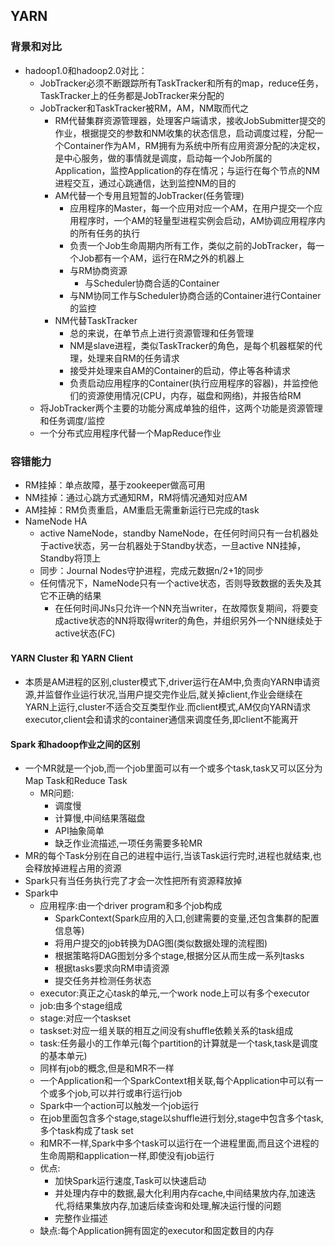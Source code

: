 ## YARN

### 背景和对比

- hadoop1.0和hadoop2.0对比：
  - JobTracker必须不断跟踪所有TaskTracker和所有的map，reduce任务，TaskTracker上的任务都是JobTracker来分配的
  - JobTracker和TaskTracker被RM，AM，NM取而代之
    - RM代替集群资源管理器，处理客户端请求，接收JobSubmitter提交的作业，根据提交的参数和NM收集的状态信息，启动调度过程，分配一个Container作为AＭ，RM拥有为系统中所有应用资源分配的决定权，是中心服务，做的事情就是调度，启动每一个Job所属的Application，监控Application的存在情况；与运行在每个节点的NM进程交互，通过心跳通信，达到监控NM的目的
    - AM代替一个专用且短暂的JobTracker(任务管理)
      - 应用程序的Master，每一个应用对应一个AM，在用户提交一个应用程序时，一个AM的轻量型进程实例会启动，AM协调应用程序内的所有任务的执行
      - 负责一个Job生命周期内所有工作，类似之前的JobTracker，每一个Job都有一个AM，运行在RM之外的机器上
      - 与RM协商资源
        - 与Scheduler协商合适的Container
      - 与NM协同工作与Scheduler协商合适的Container进行Container的监控
    - NM代替TaskTracker
      - 总的来说，在单节点上进行资源管理和任务管理
      - NM是slave进程，类似TaskTracker的角色，是每个机器框架的代理，处理来自RM的任务请求
      - 接受并处理来自AM的Container的启动，停止等各种请求
      - 负责启动应用程序的Container(执行应用程序的容器)，并监控他们的资源使用情况(CPU，内存，磁盘和网络)，并报告给RM
  - 将JobTracker两个主要的功能分离成单独的组件，这两个功能是资源管理和任务调度/监控
  - 一个分布式应用程序代替一个MapReduce作业

### 容错能力

- RM挂掉：单点故障，基于zookeeper做高可用
- NM挂掉：通过心跳方式通知RM，RM将情况通知对应AM
- AM挂掉：RM负责重启，AM重启无需重新运行已完成的task
- NameNode HA
  - active NameNode，standby NameNode，在任何时间只有一台机器处于active状态，另一台机器处于Standby状态，一旦active NN挂掉，Standby将顶上
  - 同步：Journal Nodes守护进程，完成元数据n/2+1的同步
  - 任何情况下，NameNode只有一个active状态，否则导致数据的丢失及其它不正确的结果
    - 在任何时间JNs只允许一个NN充当writer，在故障恢复期间，将要变成active状态的NN将取得writer的角色，并组织另外一个NN继续处于active状态(FC)

#### YARN Cluster 和 YARN Client

- 本质是AM进程的区别,cluster模式下,driver运行在AM中,负责向YARN申请资源,并监督作业运行状况,当用户提交完作业后,就关掉client,作业会继续在YARN上运行,cluster不适合交互类型作业.而client模式,AM仅向YARN请求executor,client会和请求的container通信来调度任务,即client不能离开

#### Spark 和hadoop作业之间的区别

- 一个MR就是一个job,而一个job里面可以有一个或多个task,task又可以区分为Map Task和Reduce Task
  - MR问题:
    - 调度慢
    - 计算慢,中间结果落磁盘
    - API抽象简单
    - 缺乏作业流描述,一项任务需要多轮MR
- MR的每个Task分别在自己的进程中运行,当该Task运行完时,进程也就结束,也会释放掉进程占用的资源
- Spark只有当任务执行完了才会一次性把所有资源释放掉
- Spark中
  - 应用程序:由一个driver program和多个job构成
    - SparkContext(Spark应用的入口,创建需要的变量,还包含集群的配置信息等)
    - 将用户提交的job转换为DAG图(类似数据处理的流程图)
    - 根据策略将DAG图划分多个stage,根据分区从而生成一系列tasks
    - 根据tasks要求向RM申请资源
    - 提交任务并检测任务状态
  - executor:真正之心task的单元,一个work node上可以有多个executor
  - job:由多个stage组成
  - stage:对应一个taskset
  - taskset:对应一组关联的相互之间没有shuffle依赖关系的task组成
  - task:任务最小的工作单元(每个partition的计算就是一个task,task是调度的基本单元)
  - 同样有job的概念,但是和MR不一样
  - 一个Application和一个SparkContext相关联,每个Application中可以有一个或多个job,可以并行或串行运行job
  - Spark中一个action可以触发一个job运行
  - 在job里面包含多个stage,stage以shuffle进行划分,stage中包含多个task,多个task构成了task set
  - 和MR不一样,Spark中多个task可以运行在一个进程里面,而且这个进程的生命周期和application一样,即使没有job运行
  - 优点:
    - 加快Spark运行速度,Task可以快速启动
    - 并处理内存中的数据,最大化利用内存cache,中间结果放内存,加速迭代,将结果集放内存,加速后续查询和处理,解决运行慢的问题
    - 完整作业描述
  - 缺点:每个Application拥有固定的executor和固定数目的内存
